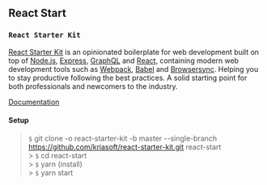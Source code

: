 ## React Start

### `React Starter Kit`

[React Starter Kit](https://www.reactstarterkit.com) is an opinionated boilerplate for web
development built on top of [Node.js](https://nodejs.org/),
[Express](http://expressjs.com/), [GraphQL](http://graphql.org/) and
[React](https://facebook.github.io/react/), containing modern web development
tools such as [Webpack](http://webpack.github.io/), [Babel](http://babeljs.io/)
and [Browsersync](http://www.browsersync.io/). Helping you to stay productive
following the best practices. A solid starting point for both professionals
and newcomers to the industry.

[Documentation](https://github.com/kriasoft/react-starter-kit/tree/master/docs)

#### Setup

> `$` git clone -o react-starter-kit -b master --single-branch https://github.com/kriasoft/react-starter-kit.git react-start<br/> > `$` cd react-start<br/> > `$` yarn (install)<br/> > `$` yarn start
